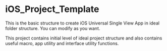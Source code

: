 # iOS_Project_Template

This is the basic structure to create iOS Universal Single View App in ideal folder structure. You can modify as you want.

This project contains initial level of ideal project structure and also contains useful macro, app utility and interface utility functions.
